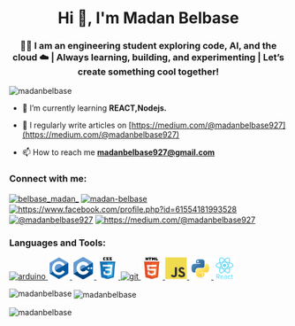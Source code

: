 <h1 align="center">Hi 👋, I'm Madan Belbase</h1>
<h3 align="center">👨‍💻 I am an engineering student exploring code, AI, and the cloud ☁️ | Always learning, building, and experimenting | Let’s create something cool together!</h3>

<p align="left"> <img src="https://komarev.com/ghpvc/?username=madanbelbase&label=Profile%20views&color=0e75b6&style=flat" alt="madanbelbase" /> </p>



- 🌱 I’m currently learning **REACT,Nodejs.**

- 📝 I regularly write articles on [https://medium.com/@madanbelbase927](https://medium.com/@madanbelbase927)

- 📫 How to reach me **madanbelbase927@gmail.com**


<!-- BLOG-POST-LIST:START -->
<!-- BLOG-POST-LIST:END -->

<h3 align="left">Connect with me:</h3>
<p align="left">
<a href="https://twitter.com/belbase_madan_" target="blank"><img align="center" src="https://raw.githubusercontent.com/rahuldkjain/github-profile-readme-generator/master/src/images/icons/Social/twitter.svg" alt="belbase_madan_" height="30" width="40" /></a>
<a href="https://linkedin.com/in/madan-belbase" target="blank"><img align="center" src="https://raw.githubusercontent.com/rahuldkjain/github-profile-readme-generator/master/src/images/icons/Social/linked-in-alt.svg" alt="madan-belbase" height="30" width="40" /></a>
<a href="https://fb.com/https://www.facebook.com/profile.php?id=61554181993528" target="blank"><img align="center" src="https://raw.githubusercontent.com/rahuldkjain/github-profile-readme-generator/master/src/images/icons/Social/facebook.svg" alt="https://www.facebook.com/profile.php?id=61554181993528" height="30" width="40" /></a>
<a href="https://medium.com/@madanbelbase927" target="blank"><img align="center" src="https://raw.githubusercontent.com/rahuldkjain/github-profile-readme-generator/master/src/images/icons/Social/medium.svg" alt="@madanbelbase927" height="30" width="40" /></a>
<a href="/https://medium.com/@madanbelbase927" target="blank"><img align="center" src="https://raw.githubusercontent.com/rahuldkjain/github-profile-readme-generator/master/src/images/icons/Social/rss.svg" alt="https://medium.com/@madanbelbase927" height="30" width="40" /></a>
</p>

<h3 align="left">Languages and Tools:</h3>
<p align="left"> <a href="https://www.arduino.cc/" target="_blank" rel="noreferrer"> <img src="https://cdn.worldvectorlogo.com/logos/arduino-1.svg" alt="arduino" width="40" height="40"/> </a> <a href="https://www.cprogramming.com/" target="_blank" rel="noreferrer"> <img src="https://raw.githubusercontent.com/devicons/devicon/master/icons/c/c-original.svg" alt="c" width="40" height="40"/> </a> <a href="https://www.w3schools.com/cpp/" target="_blank" rel="noreferrer"> <img src="https://raw.githubusercontent.com/devicons/devicon/master/icons/cplusplus/cplusplus-original.svg" alt="cplusplus" width="40" height="40"/> </a> <a href="https://www.w3schools.com/css/" target="_blank" rel="noreferrer"> <img src="https://raw.githubusercontent.com/devicons/devicon/master/icons/css3/css3-original-wordmark.svg" alt="css3" width="40" height="40"/> </a> <a href="https://git-scm.com/" target="_blank" rel="noreferrer"> <img src="https://www.vectorlogo.zone/logos/git-scm/git-scm-icon.svg" alt="git" width="40" height="40"/> </a> <a href="https://www.w3.org/html/" target="_blank" rel="noreferrer"> <img src="https://raw.githubusercontent.com/devicons/devicon/master/icons/html5/html5-original-wordmark.svg" alt="html5" width="40" height="40"/> </a> <a href="https://developer.mozilla.org/en-US/docs/Web/JavaScript" target="_blank" rel="noreferrer"> <img src="https://raw.githubusercontent.com/devicons/devicon/master/icons/javascript/javascript-original.svg" alt="javascript" width="40" height="40"/> </a> <a href="https://www.python.org" target="_blank" rel="noreferrer"> <img src="https://raw.githubusercontent.com/devicons/devicon/master/icons/python/python-original.svg" alt="python" width="40" height="40"/> </a> <a href="https://reactjs.org/" target="_blank" rel="noreferrer"> <img src="https://raw.githubusercontent.com/devicons/devicon/master/icons/react/react-original-wordmark.svg" alt="react" width="40" height="40"/> </a> </p>

<p><img align="left" src="https://github-readme-stats.vercel.app/api/top-langs?username=madanbelbase&show_icons=true&locale=en&layout=compact" alt="madanbelbase" /></p>

<p>&nbsp;<img align="center" src="https://github-readme-stats.vercel.app/api?username=madanbelbase&show_icons=true&locale=en" alt="madanbelbase" /></p>

<p><img align="center" src="https://github-readme-streak-stats.herokuapp.com/?user=madanbelbase&" alt="madanbelbase" /></p>
